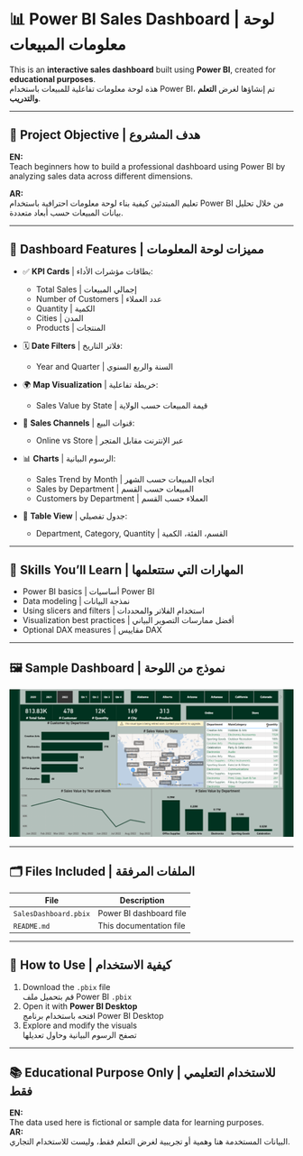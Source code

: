 # 📊 Power BI Sales Dashboard | لوحة معلومات المبيعات

This is an **interactive sales dashboard** built using **Power BI**, created for **educational purposes**.  
هذه لوحة معلومات تفاعلية للمبيعات باستخدام Power BI، تم إنشاؤها لغرض **التعلم والتدريب**.

---

## 🎯 Project Objective | هدف المشروع

**EN:**  
Teach beginners how to build a professional dashboard using Power BI by analyzing sales data across different dimensions.

**AR:**  
تعليم المبتدئين كيفية بناء لوحة معلومات احترافية باستخدام Power BI من خلال تحليل بيانات المبيعات حسب أبعاد متعددة.

---

## 📌 Dashboard Features | مميزات لوحة المعلومات

- ✅ **KPI Cards** | بطاقات مؤشرات الأداء:
  - Total Sales | إجمالي المبيعات
  - Number of Customers | عدد العملاء
  - Quantity | الكمية
  - Cities | المدن
  - Products | المنتجات

- 🗓️ **Date Filters** | فلاتر التاريخ:
  - Year and Quarter | السنة والربع السنوي

- 🌍 **Map Visualization** | خريطة تفاعلية:
  - Sales Value by State | قيمة المبيعات حسب الولاية

- 🏬 **Sales Channels** | قنوات البيع:
  - Online vs Store | عبر الإنترنت مقابل المتجر

- 📊 **Charts** | الرسوم البيانية:
  - Sales Trend by Month | اتجاه المبيعات حسب الشهر
  - Sales by Department | المبيعات حسب القسم
  - Customers by Department | العملاء حسب القسم

- 🧾 **Table View** | جدول تفصيلي:
  - Department, Category, Quantity | القسم، الفئة، الكمية

---

## 🧠 Skills You’ll Learn | المهارات التي ستتعلمها

- Power BI basics | أساسيات Power BI  
- Data modeling | نمذجة البيانات  
- Using slicers and filters | استخدام الفلاتر والمحددات  
- Visualization best practices | أفضل ممارسات التصوير البياني  
- Optional DAX measures | مقاييس DAX 

---

## 🖼️ Sample Dashboard | نموذج من اللوحة

![Dashboard Screenshot](Screenshot-dashboard.png)

---

## 🗂️ Files Included | الملفات المرفقة

| File | Description |
|------|-------------|
| `SalesDashboard.pbix` | Power BI dashboard file |
| `README.md` | This documentation file |

---

## 🚀 How to Use | كيفية الاستخدام

1. Download the `.pbix` file  
   قم بتحميل ملف Power BI `.pbix`  
2. Open it with **Power BI Desktop**  
   افتحه باستخدام برنامج Power BI Desktop  
3. Explore and modify the visuals  
   تصفح الرسوم البيانية وحاول تعديلها 

---

## 📚 Educational Purpose Only | للاستخدام التعليمي فقط

**EN:**  
The data used here is fictional or sample data for learning purposes.  
**AR:**  
البيانات المستخدمة هنا وهمية أو تجريبية لغرض التعلم فقط، وليست للاستخدام التجاري.
